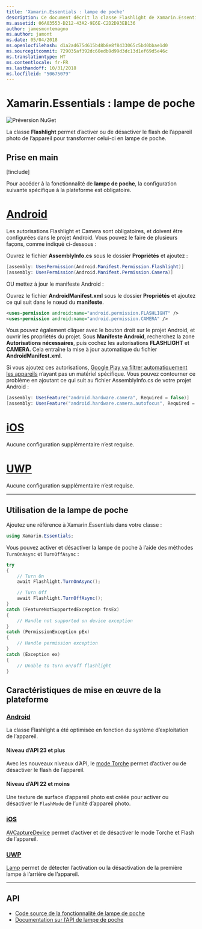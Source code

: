 ```yaml
---
title: 'Xamarin.Essentials : lampe de poche'
description: Ce document décrit la classe Flashlight de Xamarin.Essentials, qui permet d’activer ou de désactiver le flash de l’appareil photo de l’appareil pour transformer celui-ci en lampe de poche.
ms.assetid: 06A03553-D212-43A2-9E6E-C2D2D93EB136
author: jamesmontemagno
ms.author: jamont
ms.date: 05/04/2018
ms.openlocfilehash: d1a2ad675d615b48b8e8f8433065c5bd0bbae1d0
ms.sourcegitcommit: 729035af392dc60edb9d99d3dc13d1ef69d5e46c
ms.translationtype: HT
ms.contentlocale: fr-FR
ms.lasthandoff: 10/31/2018
ms.locfileid: "50675079"
---
```

# <a name="xamarinessentials-flashlight"></a>Xamarin.Essentials : lampe de poche

![Préversion NuGet](~/media/shared/pre-release.png)

La classe **Flashlight** permet d’activer ou de désactiver le flash de l’appareil photo de l’appareil pour transformer celui-ci en lampe de poche.

## <a name="get-started"></a>Prise en main

[!include[](~/essentials/includes/get-started.md)]

Pour accéder à la fonctionnalité de **lampe de poche**, la configuration suivante spécifique à la plateforme est obligatoire.

# <a name="androidtabandroid"></a>[Android](#tab/android)

Les autorisations Flashlight et Camera sont obligatoires, et doivent être configurées dans le projet Android. Vous pouvez le faire de plusieurs façons, comme indiqué ci-dessous :

Ouvrez le fichier **AssemblyInfo.cs** sous le dossier **Propriétés** et ajoutez :

```csharp
[assembly: UsesPermission(Android.Manifest.Permission.Flashlight)]
[assembly: UsesPermission(Android.Manifest.Permission.Camera)]
```

OU mettez à jour le manifeste Android :

Ouvrez le fichier **AndroidManifest.xml** sous le dossier **Propriétés** et ajoutez ce qui suit dans le nœud du **manifeste**.

```xml
<uses-permission android:name="android.permission.FLASHLIGHT" />
<uses-permission android:name="android.permission.CAMERA" />
```

Vous pouvez également cliquer avec le bouton droit sur le projet Android, et ouvrir les propriétés du projet. Sous **Manifeste Android**, recherchez la zone **Autorisations nécessaires**, puis cochez les autorisations **FLASHLIGHT** et **CAMERA**. Cela entraîne la mise à jour automatique du fichier **AndroidManifest.xml**.

Si vous ajoutez ces autorisations, [Google Play va filtrer automatiquement les appareils](http://developer.android.com/guide/topics/manifest/uses-feature-element.html#permissions-features) n’ayant pas un matériel spécifique. Vous pouvez contourner ce problème en ajoutant ce qui suit au fichier AssemblyInfo.cs de votre projet Android :

```csharp
[assembly: UsesFeature("android.hardware.camera", Required = false)]
[assembly: UsesFeature("android.hardware.camera.autofocus", Required = false)]
```

# <a name="iostabios"></a>[iOS](#tab/ios)

Aucune configuration supplémentaire n’est requise.

# <a name="uwptabuwp"></a>[UWP](#tab/uwp)

Aucune configuration supplémentaire n’est requise.

-----

## <a name="using-flashlight"></a>Utilisation de la lampe de poche

Ajoutez une référence à Xamarin.Essentials dans votre classe :

```csharp
using Xamarin.Essentials;
```

Vous pouvez activer et désactiver la lampe de poche à l’aide des méthodes `TurnOnAsync` et `TurnOffAsync` :

```csharp
try
{
    // Turn On
    await Flashlight.TurnOnAsync();

    // Turn Off
    await Flashlight.TurnOffAsync();
}
catch (FeatureNotSupportedException fnsEx)
{
    // Handle not supported on device exception
}
catch (PermissionException pEx)
{
    // Handle permission exception
}
catch (Exception ex)
{
    // Unable to turn on/off flashlight
}
```

## <a name="platform-implementation-specifics"></a>Caractéristiques de mise en œuvre de la plateforme

### <a name="androidtabandroid"></a>[Android](#tab/android)

La classe Flashlight a été optimisée en fonction du système d’exploitation de l’appareil.

#### <a name="api-level-23-and-higher"></a>Niveau d’API 23 et plus

Avec les nouveaux niveaux d’API, le [mode Torche](https://developer.android.com/reference/android/hardware/camera2/CameraManager.html#setTorchMode) permet d’activer ou de désactiver le flash de l’appareil.

#### <a name="api-level-22-and-lower"></a>Niveau d’API 22 et moins

Une texture de surface d’appareil photo est créée pour activer ou désactiver le `FlashMode` de l’unité d’appareil photo. 

### <a name="iostabios"></a>[iOS](#tab/ios)

[AVCaptureDevice](https://developer.xamarin.com/api/type/AVFoundation.AVCaptureDevice/) permet d’activer et de désactiver le mode Torche et Flash de l’appareil.

### <a name="uwptabuwp"></a>[UWP](#tab/uwp)

[Lamp](https://docs.microsoft.com/en-us/uwp/api/windows.devices.lights.lamp) permet de détecter l’activation ou la désactivation de la première lampe à l’arrière de l’appareil.

-----

## <a name="api"></a>API

- [Code source de la fonctionnalité de lampe de poche](https://github.com/xamarin/Essentials/tree/master/Xamarin.Essentials/Flashlight)
- [Documentation sur l’API de lampe de poche](xref:Xamarin.Essentials.Flashlight)
